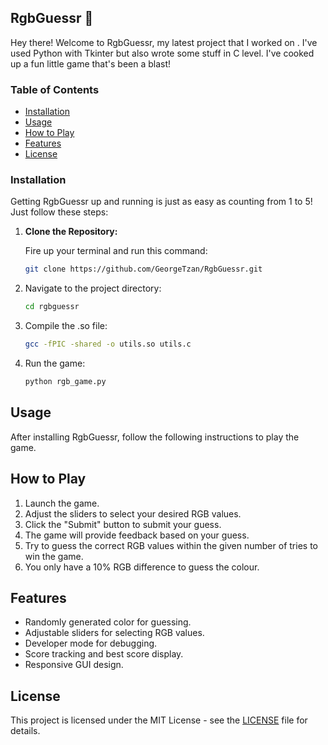 ## RgbGuessr 🎨

Hey there! Welcome to RgbGuessr, my latest project that I worked on . I've used Python with Tkinter but also wrote some stuff in C level. I've cooked up a fun little game that's been a blast!

### Table of Contents

- [Installation](#installation)
- [Usage](#usage)
- [How to Play](#how-to-play)
- [Features](#features)
- [License](#license)

### Installation

Getting RgbGuessr up and running is just as easy as counting from 1 to 5! Just follow these steps:

1. **Clone the Repository:**
   
   Fire up your terminal and run this command:
   ```bash
   git clone https://github.com/GeorgeTzan/RgbGuessr.git
   ```

2. Navigate to the project directory:

    ```bash
    cd rgbguessr
    ```
3. Compile the .so file:
    ```bash
    gcc -fPIC -shared -o utils.so utils.c
    ```
4. Run the game:

    ```bash
    python rgb_game.py
    ```

## Usage

After installing RgbGuessr, follow the following instructions to play the game.

## How to Play

1. Launch the game.
2. Adjust the sliders to select your desired RGB values.
3. Click the "Submit" button to submit your guess.
4. The game will provide feedback based on your guess.
5. Try to guess the correct RGB values within the given number of tries to win the game.
6. You only have a 10% RGB difference to guess the colour.

## Features

- Randomly generated color for guessing.
- Adjustable sliders for selecting RGB values.
- Developer mode for debugging.
- Score tracking and best score display.
- Responsive GUI design.

## License

This project is licensed under the MIT License - see the [LICENSE](LICENSE) file for details.
